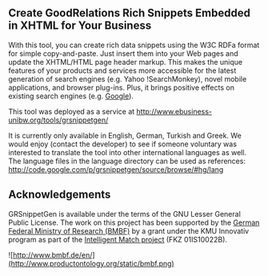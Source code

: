 ## Create GoodRelations Rich Snippets Embedded in XHTML for Your Business ##

With this tool, you can create rich data snippets using the W3C RDFa format for simple copy-and-paste. Just insert them into your Web pages and update the XHTML/HTML page header markup.
This makes the unique features of your products and services more accessible for the latest generation of search engines (e.g. Yahoo !SearchMonkey), novel mobile applications, and browser plug-ins. Plus, it brings positive effects on existing search engines (e.g. [Google](http://www.heppresearch.com/gr4google)).

This tool was deployed as a service at http://www.ebusiness-unibw.org/tools/grsnippetgen/

It is currently only available in English, German, Turkish and Greek. We would enjoy (contact the developer) to see if someone voluntary was interested to translate the tool into other international languages as well. The language files in the language directory can be used as references: http://code.google.com/p/grsnippetgen/source/browse/#hg/lang

## Acknowledgements ##

GRSnippetGen is available under the terms of the GNU Lesser General Public License. The work on this project has been supported by the [German Federal Ministry of Research (BMBF)](http://www.bmbf.de/en/) by a grant under the KMU Innovativ program as part of the [Intelligent Match project](http://www.intelligent-match.de/) (FKZ 01IS10022B).

![http://www.bmbf.de/en/](http://www.productontology.org/static/bmbf.png)
